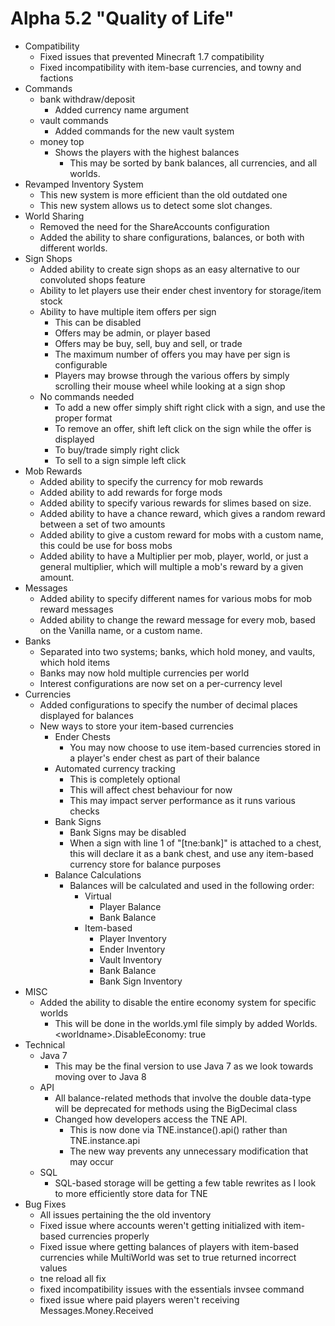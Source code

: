 Alpha 5.2 "Quality of Life"
=============================
- Compatibility
  - Fixed issues that prevented Minecraft 1.7 compatibility
  - Fixed incompatibility with item-base currencies, and towny and factions
- Commands
  - bank withdraw/deposit
    - Added currency name argument
  - vault commands
    - Added commands for the new vault system
  - money top
    - Shows the players with the highest balances
      - This may be sorted by bank balances, all currencies, and all worlds.
- Revamped Inventory System
  - This new system is more efficient than the old outdated one
  - This new system allows us to detect some slot changes.
- World Sharing
  - Removed the need for the ShareAccounts configuration
  - Added the ability to share configurations, balances, or both with different worlds.
- Sign Shops
  - Added ability to create sign shops as an easy alternative to our convoluted shops feature
  - Ability to let players use their ender chest inventory for storage/item stock
  - Ability to have multiple item offers per sign
    - This can be disabled
    - Offers may be admin, or player based
    - Offers may be buy, sell, buy and sell, or trade
    - The maximum number of offers you may have per sign is configurable
    - Players may browse through the various offers by simply scrolling their mouse wheel while looking at a sign shop
  - No commands needed
    - To add a new offer simply shift right click with a sign, and use the proper format
    - To remove an offer, shift left click on the sign while the offer is displayed
    - To buy/trade simply right click
    - To sell to a sign simple left click
- Mob Rewards
  - Added ability to specify the currency for mob rewards
  - Added ability to add rewards for forge mods
  - Added ability to specify various rewards for slimes based on size.
  - Added ability to have a chance reward, which gives a random reward between a set of two amounts
  - Added ability to give a custom reward for mobs with a custom name, this could be use for boss mobs
  - Added ability to have a Multiplier per mob, player, world, or just a general multiplier, which will multiple a mob's reward by a given amount.
- Messages
  - Added ability to specify different names for various mobs for mob reward messages
  - Added ability to change the reward message for every mob, based on the Vanilla name, or a custom name.
- Banks
  - Separated into two systems; banks, which hold money, and vaults, which hold items
  - Banks may now hold multiple currencies per world
  - Interest configurations are now set on a per-currency level
- Currencies
  - Added configurations to specify the number of decimal places displayed for balances 
  - New ways to store your item-based currencies
    - Ender Chests
      - You may now choose to use item-based currencies stored in a player's ender chest as part of their balance
    - Automated currency tracking
      - This is completely optional
      - This will affect chest behaviour for now
      - This may impact server performance as it runs various checks
    - Bank Signs
      - Bank Signs may be disabled
      - When a sign with line 1 of "[tne:bank]" is attached to a chest, this will declare it as a bank chest, and use any item-based currency store for balance purposes
    - Balance Calculations
      - Balances will be calculated and used in the following order:
        - Virtual
          - Player Balance
          - Bank Balance
        - Item-based
          - Player Inventory
          - Ender Inventory
          - Vault Inventory
          - Bank Balance
          - Bank Sign Inventory
- MISC
  - Added the ability to disable the entire economy system for specific worlds
    - This will be done in the worlds.yml file simply by added Worlds.\<worldname\>.DisableEconomy: true
- Technical
  - Java 7
    - This may be the final version to use Java 7 as we look towards moving over to Java 8
  - API
    - All balance-related methods that involve the double data-type will be deprecated for methods using the BigDecimal class
    - Changed how developers access the TNE API.
      - This is now done via TNE.instance().api() rather than TNE.instance.api
      - The new way prevents any unnecessary modification that may occur
  - SQL
    - SQL-based storage will be getting a few table rewrites as I look to more efficiently store data for TNE
- Bug Fixes
  - All issues pertaining the the old inventory
  - Fixed issue where accounts weren't getting initialized with item-based currencies properly
  - Fixed issue where getting balances of players with item-based currencies while MultiWorld was set to true returned incorrect values
  - tne reload all fix
  - fixed incompatibility issues with the essentials invsee command
  - fixed issue where paid players weren't receiving Messages.Money.Received